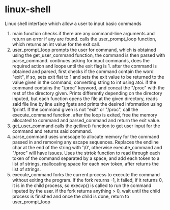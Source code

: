 # linux-shell
Linux shell interface which allow a user to input basic commands
1. main function
	checks if there are any command-line arguments and return an error if any are found. calls the user_prompt_loop
	function, which returns an int value for the exit call.
2. user_prompt_loop
	prompts the user for command, which is obtained using the get_user_command function, the command is then parsed
	with parse_command. continues asking for input commands, does the required action and loops until the exit flag is 1.
	after the command is obtained and parsed, first checks if the command contain the word "exit", if so, sets exit flat
	to 1 and sets the exit value to be returned to the value given in the command, converting string to int using atoi.
	if the command contains the "/proc" keyword, and concat the "/proc" with the rest of the directory given. Prints
	differently depending on the directory inputed, but each function opens the file at the given directory, reads said
	file line by line using fgets and prints the desired information using fprintf. If the command given is not "exit" or
	"/proc", call the execute_command function. after the loop is exited, free the memory allocated to command and
	parsed_command and return the exit value.
3. get_user_command
	calls the getline() function to get user input for the command and returns said command.
4. parse_command
	uses unescape to allocate memory for the command passed in and removing any escape sequences. Replaces the endline
	char at the end of the string with '\0', otherwise execute_command and "/proc" will have issues. Uses the strtok
	function to read through each token of the command separated by a space, and add each token to a list of strings,
	reallocating space for each new token, after returns the list of strings.
5. execute_command
	forks the current process to execute the command without exiting the program. If the fork returns -1, it failed, if
	it returns 0, it is in the child process, so execvp() is called to run the command inputed by the user. if the fork
	returns anything > 0, wait until the child process is finished and once the child is done, return to user_prompt_loop
